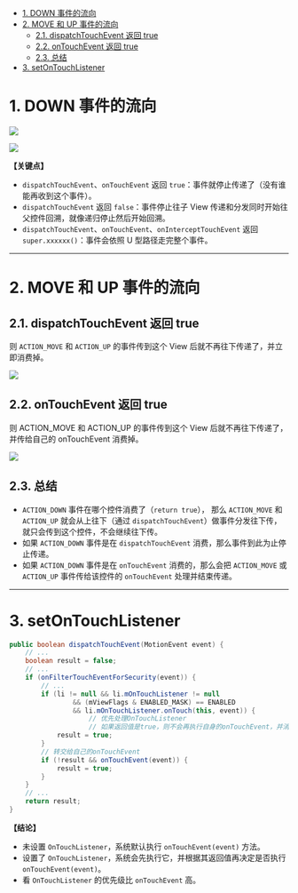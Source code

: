 <!-- TOC -->

- [1. DOWN 事件的流向](#1-down-事件的流向)
- [2. MOVE 和 UP 事件的流向](#2-move-和-up-事件的流向)
  - [2.1. dispatchTouchEvent 返回 true](#21-dispatchtouchevent-返回-true)
  - [2.2. onTouchEvent 返回 true](#22-ontouchevent-返回-true)
  - [2.3. 总结](#23-总结)
- [3. setOnTouchListener](#3-setontouchlistener)

<!-- /TOC -->

# 1. DOWN 事件的流向

![](https://picture-1251081707.cos.ap-shanghai.myqcloud.com/20201129-115540-daf9e8f01d38b23bfb3822fe13b2e361.jpeg)

![](https://picture-1251081707.cos.ap-shanghai.myqcloud.com/20201129-115556-71db3168e1805dd5a15d532a160a4836.png)

**【关键点】**

- `dispatchTouchEvent`、`onTouchEvent` 返回 `true`：事件就停止传递了（没有谁能再收到这个事件）。
- `dispatchTouchEvent` 返回 `false`：事件停止往子 View 传递和分发同时开始往父控件回溯，就像递归停止然后开始回溯。
- `dispatchTouchEvent`、`onTouchEvent`、`onInterceptTouchEvent` 返回 `super.xxxxxx()`：事件会依照 U 型路径走完整个事件。

------

# 2. MOVE 和 UP 事件的流向

## 2.1. dispatchTouchEvent 返回 true

则 `ACTION_MOVE` 和 `ACTION_UP` 的事件传到这个 View 后就不再往下传递了，并立即消费掉。

![](https://picture-1251081707.cos.ap-shanghai.myqcloud.com/20201129-115625-f2446536b14a7f1d61d42a552a61817b.png)

## 2.2. onTouchEvent 返回 true

则 ACTION_MOVE 和 ACTION_UP 的事件传到这个 View 后就不再往下传递了，并传给自己的 onTouchEvent 消费掉。

![](https://picture-1251081707.cos.ap-shanghai.myqcloud.com/20201129-115634-ddbeee2ff35f2785979d64714dd7bfe1.png)

## 2.3. 总结

- `ACTION_DOWN` 事件在哪个控件消费了（`return true`）， 那么 `ACTION_MOVE` 和 `ACTION_UP` 就会从上往下（通过 `dispatchTouchEvent`）做事件分发往下传，就只会传到这个控件，不会继续往下传。
- 如果 `ACTION_DOWN` 事件是在 `dispatchTouchEvent` 消费，那么事件到此为止停止传递。
- 如果 `ACTION_DOWN` 事件是在 `onTouchEvent` 消费的，那么会把 `ACTION_MOVE` 或 `ACTION_UP` 事件传给该控件的 `onTouchEvent` 处理并结束传递。

------

# 3. setOnTouchListener

```java
public boolean dispatchTouchEvent(MotionEvent event) {
    // ...
    boolean result = false;
    // ...
    if (onFilterTouchEventForSecurity(event)) {
        // ...
        if (li != null && li.mOnTouchListener != null
                && (mViewFlags & ENABLED_MASK) == ENABLED
                && li.mOnTouchListener.onTouch(this, event)) {
                    // 优先处理OnTouchListener
                    // 如果返回值是true，则不会再执行自身的onTouchEvent，并消费该事件
            result = true;
        }
        // 转交给自己的onTouchEvent
        if (!result && onTouchEvent(event)) {
            result = true;
        }
    }
    // ...
    return result;
}
```

**【结论】**

- 未设置 `OnTouchListener`，系统默认执行 `onTouchEvent(event)` 方法。
- 设置了 `OnTouchListener`，系统会先执行它，并根据其返回值再决定是否执行 `onTouchEvent(event)`。
- 看 `OnTouchListener` 的优先级比 `onTouchEvent` 高。
